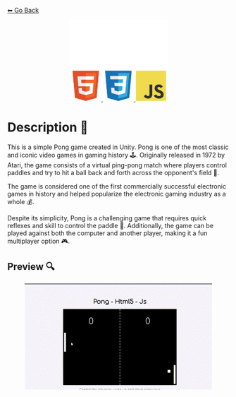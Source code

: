 [⬅ Go Back](https://github.com/JpMunhozOliveira)

<p align="center">
  <a href="#">
    <img src="https://github.com/JpMunhozOliveira/JpMunhozOliveira/blob/main/resources/images/HtmlProjects/PongLogo.png" alt="Pong Logo" width="222">
  </a>
  <br>
  <a href="#">
    <img src="https://github.com/JpMunhozOliveira/JpMunhozOliveira/blob/main/resources/icons/programming/html5/html5-original.svg" alt="Html" width="70" height="70">
  </a>
 <a href="#">
    <img src="https://github.com/JpMunhozOliveira/JpMunhozOliveira/blob/main/resources/icons/programming/css3/css3-original.svg" alt="Css" width="70" height="70">
  </a>
  <a href="#">
    <img src="https://github.com/JpMunhozOliveira/JpMunhozOliveira/blob/main/resources/icons/programming/javascript/javascript-original.svg" alt="JavaScript" width="70" height="70">
  </a>
</p>

# Description 📜

This is a simple Pong game created in Unity. Pong is one of the most classic and iconic video games in gaming history 🕹️. Originally released in 1972 by Atari, the game consists of a virtual ping-pong match where players control paddles and try to hit a ball back and forth across the opponent's field 🏓.

The game is considered one of the first commercially successful electronic games in history and helped popularize the electronic gaming industry as a whole 💰.

Despite its simplicity, Pong is a challenging game that requires quick reflexes and skill to control the paddle 👾. Additionally, the game can be played against both the computer and another player, making it a fun multiplayer option 🎮.

## Preview 🔍

<div align="center">
 <img src="PongGif.gif" />
</div>

